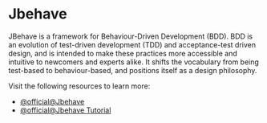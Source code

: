 # Jbehave

JBehave is a framework for Behaviour-Driven Development (BDD). BDD is an evolution of test-driven development (TDD) and acceptance-test driven design, and is intended to make these practices more accessible and intuitive to newcomers and experts alike. It shifts the vocabulary from being test-based to behaviour-based, and positions itself as a design philosophy.

Visit the following resources to learn more:

- [@official@Jbehave](https://jbehave.org/)
- [@official@Jbehave Tutorial](https://jbehave.org/tutorials.html)
